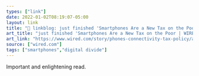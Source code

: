 ```yaml
---
types: ["link"]
date: 2022-01-02T08:19:07-05:00
layout: link
title: "🔗 linkblog: just finished 'Smartphones Are a New Tax on the Poor | WIRED'"
art_title: "just finished 'Smartphones Are a New Tax on the Poor | WIRED"
art_link: "https://www.wired.com/story/phones-connectivity-tax-policy/amp"
source: ["wired.com"]
tags: ["smartphones","digital divide"]
---
```

Important and enlightening read.
